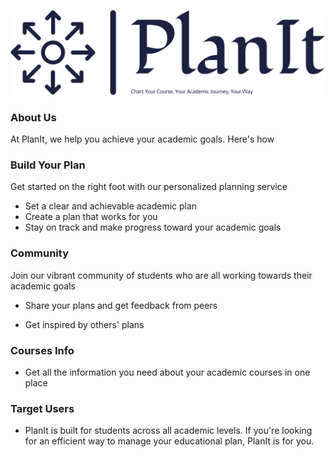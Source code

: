 
![PlanIT logo](public/Resources/logo-no-background.png)
### About Us

At PlanIt, we help you achieve your academic goals. Here's how

### Build Your Plan

Get started on the right foot with our personalized planning service

- Set a clear and achievable academic plan
- Create a plan that works for you
- Stay on track and make progress toward your academic goals

### Community

Join our vibrant community of students who are all working towards their academic goals

- Share your plans and get feedback from peers

- Get inspired by others' plans

### Courses Info

- Get all the information you need about your academic courses in one place

### Target Users

- PlanIt is built for students across all academic levels. If you're looking for an efficient way to manage your educational plan, PlanIt is for you.
